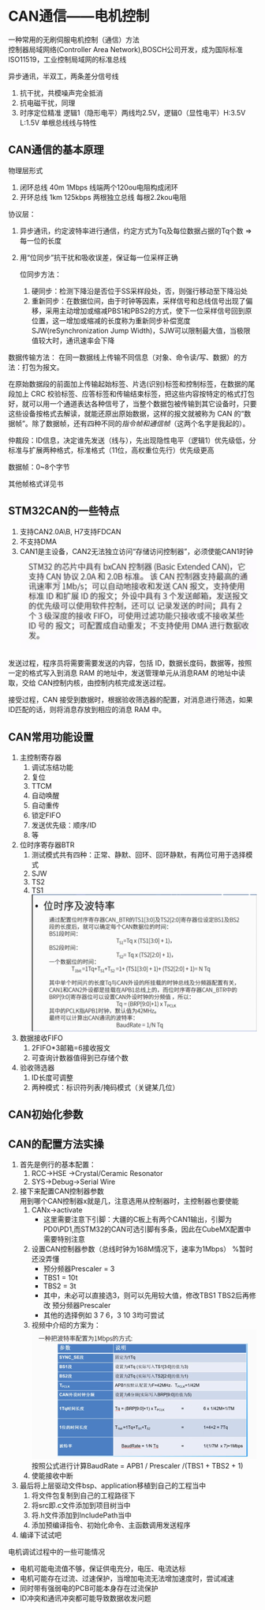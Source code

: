 # CAN通信——电机控制
一种常用的无刷伺服电机控制（通信）方法  
控制器局域网络(Controller Area Network),BOSCH公司开发，成为国际标准ISO11519，工业控制局域网的标准总线

异步通讯，半双工，两条差分信号线
1. 抗干扰，共模噪声完全抵消
2. 抗电磁干扰，同理
3. 时序定位精准
逻辑1（隐形电平）两线均2.5V，逻辑0（显性电平）H:3.5V L:1.5V 单根总线线与特性

## CAN通信的基本原理

物理层形式
1. 闭环总线 40m 1Mbps 线端两个120ou电阻构成闭环
2. 开环总线 1km 125kbps 两根独立总线 每根2.2kou电阻

协议层：
1. 异步通讯，约定波特率进行通信，约定方式为Tq及每位数据占据的Tq个数 =>每一位的长度
2. 用“位同步”抗干扰和吸收误差，保证每一位采样正确
   
   位同步方法：
   1. 硬同步：检测下降沿是否位于SS采样段处，否，则强行移动至下降沿处
   2. 重新同步：在数据位间，由于时钟等因素，采样信号和总线信号出现了偏移，采用主动增加或缩减PBS1和PBS2的方式，使下一位采样信号回到原位置，这一增加或缩减的长度称为重新同步补偿宽度SJW(reSynchronization Jump Width)，SJW可以限制最大值，当极限值较大时，通讯速率会下降

数据传输方法：
在同一数据线上传输不同信息（对象、命令读/写、数据）的方法：打包为报文。

在原始数据段的前面加上传输起始标签、片选(识别)标签和控制标签，在数据的尾段加上 CRC 校验标签、应答标签和传输结束标签，把这些内容按特定的格式打包好，就可以用一个通道表达各种信号了，当整个数据包被传输到其它设备时，只要这些设备按格式去解读，就能还原出原始数据，这样的报文就被称为 CAN 的“数据帧”。除了数据帧，还有四种不同的*指令帧和通信帧*（这两个名字是我起的）。

仲裁段：ID信息，决定谁先发送（线与），先出现隐性电平（逻辑1）优先级低，分标准与扩展两种格式，标准格式（11位，高权重位先行）优先级更高

数据帧：0~8个字节

其他帧格式详见书

## STM32CAN的一些特点
1. 支持CAN2.0A\B, H7支持FDCAN
2. 不支持DMA
3. CAN1是主设备，CAN2无法独立访问“存储访问控制器”，必须使能CAN1时钟
![Alt text](image.png)

发送过程，程序员将需要需要发送的内容，包括 ID，数据长度码，数据等，按照一定的格式写入到消息 RAM 的地址中，发送管理单元从消息RAM 的地址中读取，交给 CAN控制内核，由控制内核完成发送过程。

接受过程，CAN 接受到数据时，根据验收筛选器的配置，对消息进行筛选，如果 ID匹配的话，则将消息存放到相应的消息 RAM 中。

## CAN常用功能设置
1. 主控制寄存器
   1. 调试冻结功能
   2. 复位
   3. TTCM
   4. 自动唤醒
   5. 自动重传
   6. 锁定FIFO
   7. 发送优先级：顺序/ID
   8. 等
2. 位时序寄存器BTR
   1. 测试模式共有四种：正常、静默、回环、回环静默，有两位可用于选择模式
   2. SJW
   3. TS2
   4. TS1
   ![Alt text](image-1.png)
3. 数据接收FIFO
   1. 2FIFO*3邮箱=6接收报文
   2. 可查询计数器值得到已存储个数
4. 验收筛选器
   1. ID长度可调整
   2. 两种模式：标识符列表/掩码模式（关键某几位）
## CAN初始化参数

## CAN的配置方法实操
1. 首先是例行的基本配置：
   1. RCC->HSE  ->Crystal/Ceramic Resonator
   2. SYS->Debug->Serial Wire
2. 接下来配置CAN控制器参数  
   用到哪个CAN控制器x就是几，注意选用从控制器时，主控制器也要使能
    1. CANx->activate
       - 这里需要注意下引脚：大疆的C板上有两个CAN1输出，引脚为PD0\PD1,而STM32的CAN可选引脚有多条，因此在CubeMX配置中需要特别注意
    2. 设置CAN控制器参数（总线时钟为168M情况下，速率为1Mbps） %暂时还没弄懂
       - 预分频器Prescaler = 3
       - TBS1 = 10t
       - TBS2 = 3t
       - 其中，未必可以直接选3，则可以先用较大值，修改TBS1 TBS2后再修改 预分频器Prescaler
       - 其他的选择例如 3 7 6，3 10 3均可尝试
    3. 视频中介绍的方案为：
      ![Alt text](image-2.png)
      按照公式进行计算BaudRate = APB1 / Prescaler /(TBS1 + TBS2 + 1)
    1. 使能接收中断
1. 最后将上层驱动文件bsp、application移植到自己的工程当中
   1. 将文件包复制到自己的工程路径下
   2. 将src即.c文件添加到项目树当中
   3. 将.h文件添加到IncludePath当中
   4. 添加预编译指令、初始化命令、主函数调用发送程序
2. 编译下试试吧

电机调试过程中的一些可能情况
- 电机可能电流值不够，保证供电充分，电压、电流达标
- 电机可能存在过流、过速保护，当增加电流无法增加速度时，尝试减速
- 同时带有强弱电的PCB可能本身存在过流保护
- ID冲突和通讯冲突都可能导致数据收发问题